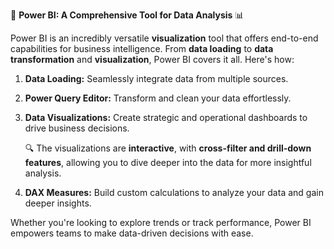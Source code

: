 🚀 **Power BI: A Comprehensive Tool for Data Analysis** 📊

Power BI is an incredibly versatile **visualization** tool that offers end-to-end capabilities for business intelligence. From **data loading** to **data transformation** and **visualization**, Power BI covers it all. Here's how:

1) **Data Loading:** Seamlessly integrate data from multiple sources.

2) **Power Query Editor:** Transform and clean your data effortlessly.

3) **Data Visualizations:** Create strategic and operational dashboards to drive business decisions.

    🔍 The visualizations are **interactive**, with **cross-filter and drill-down features**, allowing you to dive deeper into the data for more insightful analysis.

4) **DAX Measures:** Build custom calculations to analyze your data and gain deeper insights.

Whether you're looking to explore trends or track performance, Power BI empowers teams to make data-driven decisions with ease.



